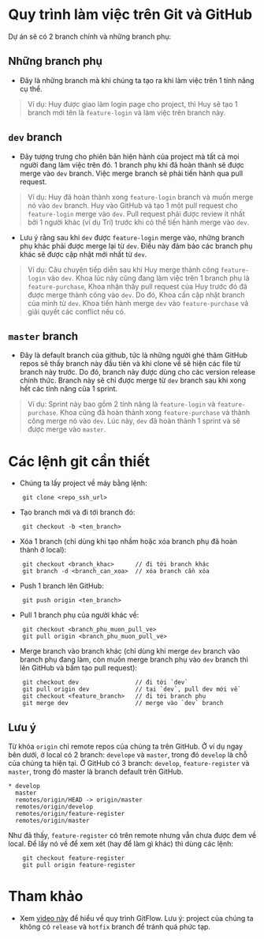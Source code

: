 # Quy trình làm việc trên Git và GitHub
Dự án sẽ có 2 branch chính và những branch phụ:

## Những branch phụ
- Đây là những branch mà khi chúng ta tạo ra khi làm việc trên 1 tính năng cụ
thể.

> Ví dụ: Huy được giao làm login page cho project, thì Huy sẽ tạo 1 branch mới
tên là `feature-login` và làm việc trên branch này.

## `dev` branch
- Đây tượng trưng cho phiên bản hiện hành của project mà tất cả mọi người đang
làm việc trên đó. 1 branch phụ khi đã hoàn thành sẽ được merge vào `dev` branch.
Việc merge branch sẽ phải tiến hành qua pull request.

> Ví dụ: Huy đã hoàn thành xong `feature-login` branch và muốn merge nó vào
`dev` branch. Huy vào GitHub và tạo 1 một pull request cho `feature-login` merge
vào `dev`. Pull request phải được review ít nhất bởi 1 người khác (ví dụ Trí)
trước khi có thể tiến hành merge vào `dev`.

- Lưu ý rằng sau khi `dev` được `feature-login` merge vào, những branch phụ khác
phải được merge lại từ `dev`. Điều này đảm bảo các branch phụ khác sẽ được cập
nhật mới nhất từ `dev`.

> Ví dụ: Câu chuyện tiếp diễn sau khi Huy merge thành công `feature-login` vào
`dev`. Khoa lúc này cũng đang làm việc trên 1 branch phụ là `feature-purchase`,
Khoa nhận thấy pull request của Huy trước đó đã được merge thành công vào `dev`.
Do đó, Khoa cần cập nhật branch của mình từ `dev`. Khoa tiến hành merge `dev`
vào `feature-purchase` vả giải quyết các conflict nếu có.

## `master` branch
- Đây là default branch của github, tức là những người ghé thăm GitHub repos sẽ
thấy branch này đầu tiên và khi clone về sẽ hiện các file từ branch này trước.
Do đó, branch này được dùng cho các version release chính thức. Branch này sẽ
chỉ được merge từ `dev` branch sau khi xong hết các tính năng của 1 sprint.

> Ví dụ: Sprint này bao gồm 2 tính năng là `feature-login` và
`feature-purchase`. Khoa cũng đã hoàn thành xong `feature-purchase` và thành
công merge nó vào `dev`. Lúc này, `dev` đã hoàn thành 1 sprint và sẽ được merge
vào `master`.

# Các lệnh git cần thiết
- Chúng ta lấy project về máy bằng lệnh:
```shell
    git clone <repo_ssh_url>
```

- Tạo branch mới và đi tới branch đó:
```shell
    git checkout -b <ten_branch>
```

- Xóa 1 branch (chỉ dùng khi tạo nhầm hoặc xóa branch phụ đã
hoàn thành ở local):
```shell
    git checkout <branch_khac>      // đi tới branch khác
    git branch -d <branch_can_xoa>  // xóa branch cần xóa
```

- Push 1 branch lên GitHub:
```shell
    git push origin <ten_branch>
```

- Pull 1 branch phụ của người khác về:
```shell
    git checkout <branch_phu_muon_pull_ve>
    git pull origin <branch_phu_muon_pull_ve>
```

- Merge branch vào branch khác (chỉ dùng khi merge `dev` branch
vào branch phụ đang làm, còn muốn merge branch phụ vào `dev`
branch thì lên GitHub và bấm tạo pull request):
```shell
    git checkout dev                // đi tới `dev`
    git pull origin dev             // tại `dev`, pull dev mới về
    git checkout <feature_branch>   // đi tới branch phụ
    git merge dev                   // merge vào `dev` branch
```

## Lưu ý
Từ khóa `origin` chỉ remote repos của chúng ta trên GitHub. Ở ví dụ ngay bên
dưới, ở local có 2 branch: `develope` và `master`, trong đó `develop` là chỗ của
chúng ta hiện tại. Ở GitHub có 3 branch: `develop`, `feature-register` và
`master`, trong đó master là branch default trên GitHub.
```console
* develop
  master
  remotes/origin/HEAD -> origin/master
  remotes/origin/develop
  remotes/origin/feature-register
  remotes/origin/master
```
Như đã thấy, `feature-register` có trên remote nhưng vẫn chưa được đem về local.
Để lấy nó về để xem xét (hay để làm gì khác) thì dùng các lệnh:
```shell
    git checkout feature-register
    git pull origin feature-register
```

# Tham khảo
- Xem [video này](https://www.youtube.com/watch?v=1SXpE08hvGs) để hiểu về quy
trình GitFlow. Lưu ý: project của chúng ta không có `release` và `hotfix` branch
để tránh quá phức tạp.